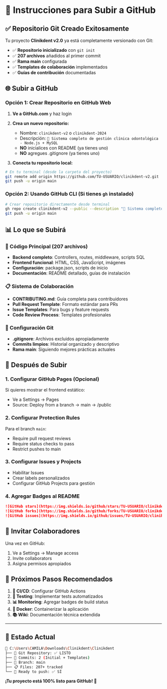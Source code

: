 # 🚀 Instrucciones para Subir a GitHub

## ✅ Repositorio Git Creado Exitosamente

Tu proyecto **Clinikdent v2.0** ya está completamente versionado con Git:

- ✅ **Repositorio inicializado** con `git init`
- ✅ **207 archivos** añadidos al primer commit
- ✅ **Rama main** configurada
- ✅ **Templates de colaboración** implementados
- ✅ **Guías de contribución** documentadas

## 🌐 Subir a GitHub

### **Opción 1: Crear Repositorio en GitHub Web**

1. **Ve a GitHub.com** y haz login
2. **Crea un nuevo repositorio:**
   - Nombre: `clinikdent-v2` o `clinikdent-2024`
   - Descripción: `🦷 Sistema completo de gestión clínica odontológica - Node.js + MySQL`
   - **NO** inicialices con README (ya tienes uno)
   - **NO** agregues .gitignore (ya tienes uno)

3. **Conecta tu repositorio local:**
```bash
# En tu terminal (desde la carpeta del proyecto)
git remote add origin https://github.com/TU-USUARIO/clinikdent-v2.git
git push -u origin main
```

### **Opción 2: Usando GitHub CLI** (Si tienes `gh` instalado)
```bash
# Crear repositorio directamente desde terminal
gh repo create clinikdent-v2 --public --description "🦷 Sistema completo de gestión clínica odontológica"
git push -u origin main
```

## 📊 Lo que se Subirá

### **🎯 Código Principal (207 archivos)**
- **Backend completo**: Controllers, routes, middleware, scripts SQL
- **Frontend funcional**: HTML, CSS, JavaScript, imágenes  
- **Configuración**: package.json, scripts de inicio
- **Documentación**: README detallado, guías de instalación

### **📋 Sistema de Colaboración**
- **CONTRIBUTING.md**: Guía completa para contribuidores
- **Pull Request Template**: Formato estándar para PRs
- **Issue Templates**: Para bugs y feature requests
- **Code Review Process**: Templates profesionales

### **🔧 Configuración Git**
- **.gitignore**: Archivos excluidos apropiadamente
- **Commits limpios**: Historial organizado y descriptivo
- **Rama main**: Siguiendo mejores prácticas actuales

## 🚀 Después de Subir

### **1. Configurar GitHub Pages** (Opcional)
Si quieres mostrar el frontend estático:
- Ve a Settings → Pages
- Source: Deploy from a branch → main → /public

### **2. Configurar Protection Rules**
Para el branch `main`:
- Require pull request reviews
- Require status checks to pass
- Restrict pushes to main

### **3. Configurar Issues y Projects**
- Habilitar Issues
- Crear labels personalizados
- Configurar GitHub Projects para gestión

### **4. Agregar Badges al README**
```markdown
![GitHub stars](https://img.shields.io/github/stars/TU-USUARIO/clinikdent-v2)
![GitHub forks](https://img.shields.io/github/forks/TU-USUARIO/clinikdent-v2)
![GitHub issues](https://img.shields.io/github/issues/TU-USUARIO/clinikdent-v2)
```

## 🤝 Invitar Colaboradores

Una vez en GitHub:
1. Ve a Settings → Manage access
2. Invite collaborators
3. Asigna permisos apropiados

## 📝 Próximos Pasos Recomendados

1. **🔄 CI/CD**: Configurar GitHub Actions
2. **🧪 Testing**: Implementar tests automatizados  
3. **📊 Monitoring**: Agregar badges de build status
4. **🐳 Docker**: Containerizar la aplicación
5. **📚 Wiki**: Documentación técnica extendida

---

## 📍 Estado Actual

```bash
📁 C:\Users\CAMILA\Downloads\Clinikdent\Clinikdent
├── 🔧 Git Repository: ✅ LISTO
├── 📝 Commits: 2 (Initial + Templates)
├── 🌿 Branch: main
├── 📋 Files: 207+ tracked
└── 🚀 Ready to push: ✅ SÍ
```

**¡Tu proyecto está 100% listo para GitHub! 🎉**
